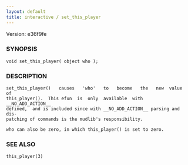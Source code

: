 ```yaml
---
layout: default
title: interactive / set_this_player
---
```


Version: e36f9fe




### SYNOPSIS
    void set_this_player( object who );


### DESCRIPTION
    set_this_player()   causes   'who'   to   become   the   new  value  of
    this_player().  This efun  is  only  available  with  __NO_ADD_ACTION__
    defined,  and is included since with __NO_ADD_ACTION__ parsing and dis‐
    patching of commands is the mudlib's responsibility.

    who can also be zero, in which this_player() is set to zero.


### SEE ALSO
    this_player(3)



